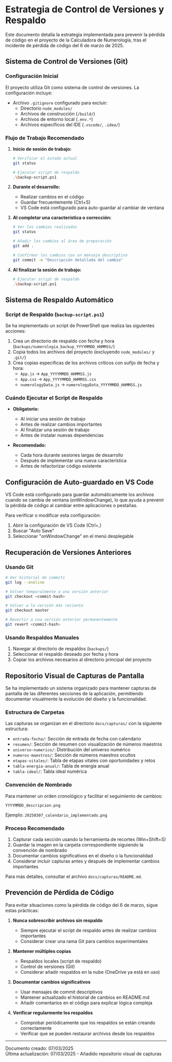 # Estrategia de Control de Versiones y Respaldo

Este documento detalla la estrategia implementada para prevenir la pérdida de código en el proyecto de la Calculadora de Numerología, tras el incidente de pérdida de código del 6 de marzo de 2025.

## Sistema de Control de Versiones (Git)

### Configuración Inicial

El proyecto utiliza Git como sistema de control de versiones. La configuración incluye:

- Archivo `.gitignore` configurado para excluir:
  - Directorio `node_modules/`
  - Archivos de construcción (`/build/`)
  - Archivos de entorno local (`.env.*`)
  - Archivos específicos del IDE (`.vscode/`, `.idea/`)

### Flujo de Trabajo Recomendado

1. **Inicio de sesión de trabajo:**
   ```bash
   # Verificar el estado actual
   git status
   
   # Ejecutar script de respaldo
   .\backup-script.ps1
   ```

2. **Durante el desarrollo:**
   - Realizar cambios en el código
   - Guardar frecuentemente (Ctrl+S)
   - VS Code está configurado para auto-guardar al cambiar de ventana

3. **Al completar una característica o corrección:**
   ```bash
   # Ver los cambios realizados
   git status
   
   # Añadir los cambios al área de preparación
   git add .
   
   # Confirmar los cambios con un mensaje descriptivo
   git commit -m "Descripción detallada del cambio"
   ```

4. **Al finalizar la sesión de trabajo:**
   ```bash
   # Ejecutar script de respaldo
   .\backup-script.ps1
   ```

## Sistema de Respaldo Automático

### Script de Respaldo (`backup-script.ps1`)

Se ha implementado un script de PowerShell que realiza las siguientes acciones:

1. Crea un directorio de respaldo con fecha y hora (`backups/numerologia_backup_YYYYMMDD_HHMMSS/`)
2. Copia todos los archivos del proyecto (excluyendo `node_modules/` y `.git/`)
3. Crea copias específicas de los archivos críticos con sufijo de fecha y hora:
   - `App.js` → `App_YYYYMMDD_HHMMSS.js`
   - `App.css` → `App_YYYYMMDD_HHMMSS.css`
   - `numerologyData.js` → `numerologyData_YYYYMMDD_HHMMSS.js`

### Cuándo Ejecutar el Script de Respaldo

- **Obligatorio:**
  - Al iniciar una sesión de trabajo
  - Antes de realizar cambios importantes
  - Al finalizar una sesión de trabajo
  - Antes de instalar nuevas dependencias
  
- **Recomendado:**
  - Cada hora durante sesiones largas de desarrollo
  - Después de implementar una nueva característica
  - Antes de refactorizar código existente

## Configuración de Auto-guardado en VS Code

VS Code está configurado para guardar automáticamente los archivos cuando se cambia de ventana (onWindowChange), lo que ayuda a prevenir la pérdida de código al cambiar entre aplicaciones o pestañas.

Para verificar o modificar esta configuración:
1. Abrir la configuración de VS Code (Ctrl+,)
2. Buscar "Auto Save"
3. Seleccionar "onWindowChange" en el menú desplegable

## Recuperación de Versiones Anteriores

### Usando Git

```bash
# Ver historial de commits
git log --oneline

# Volver temporalmente a una versión anterior
git checkout <commit-hash>

# Volver a la versión más reciente
git checkout master

# Revertir a una versión anterior permanentemente
git revert <commit-hash>
```

### Usando Respaldos Manuales

1. Navegar al directorio de respaldos (`backups/`)
2. Seleccionar el respaldo deseado por fecha y hora
3. Copiar los archivos necesarios al directorio principal del proyecto

## Repositorio Visual de Capturas de Pantalla

Se ha implementado un sistema organizado para mantener capturas de pantalla de las diferentes secciones de la aplicación, permitiendo documentar visualmente la evolución del diseño y la funcionalidad.

### Estructura de Carpetas

Las capturas se organizan en el directorio `docs/capturas/` con la siguiente estructura:

- `entrada-fecha/`: Sección de entrada de fecha con calendario
- `resumen/`: Sección de resumen con visualización de números maestros
- `universo-numerico/`: Distribución del universo numérico
- `numeros-maestros/`: Sección de números maestros ocultos
- `etapas-vitales/`: Tabla de etapas vitales con oportunidades y retos
- `tabla-energia-anual/`: Tabla de energía anual
- `tabla-ideal/`: Tabla ideal numérica

### Convención de Nombrado

Para mantener un orden cronológico y facilitar el seguimiento de cambios:

```
YYYYMMDD_descripcion.png
```

Ejemplo: `20250307_calendario_implementado.png`

### Proceso Recomendado

1. Capturar cada sección usando la herramienta de recortes (Win+Shift+S)
2. Guardar la imagen en la carpeta correspondiente siguiendo la convención de nombrado
3. Documentar cambios significativos en el diseño o la funcionalidad
4. Considerar incluir capturas antes y después de implementar cambios importantes

Para más detalles, consultar el archivo `docs/capturas/README.md`.

## Prevención de Pérdida de Código

Para evitar situaciones como la pérdida de código del 6 de marzo, sigue estas prácticas:

1. **Nunca sobrescribir archivos sin respaldo**
   - Siempre ejecutar el script de respaldo antes de realizar cambios importantes
   - Considerar crear una rama Git para cambios experimentales

2. **Mantener múltiples copias**
   - Respaldos locales (script de respaldo)
   - Control de versiones (Git)
   - Considerar añadir respaldos en la nube (OneDrive ya está en uso)

3. **Documentar cambios significativos**
   - Usar mensajes de commit descriptivos
   - Mantener actualizado el historial de cambios en README.md
   - Añadir comentarios en el código para explicar lógica compleja

4. **Verificar regularmente los respaldos**
   - Comprobar periódicamente que los respaldos se están creando correctamente
   - Verificar que se pueden restaurar archivos desde los respaldos

---

Documento creado: 07/03/2025  
Última actualización: 07/03/2025 - Añadido repositorio visual de capturas
